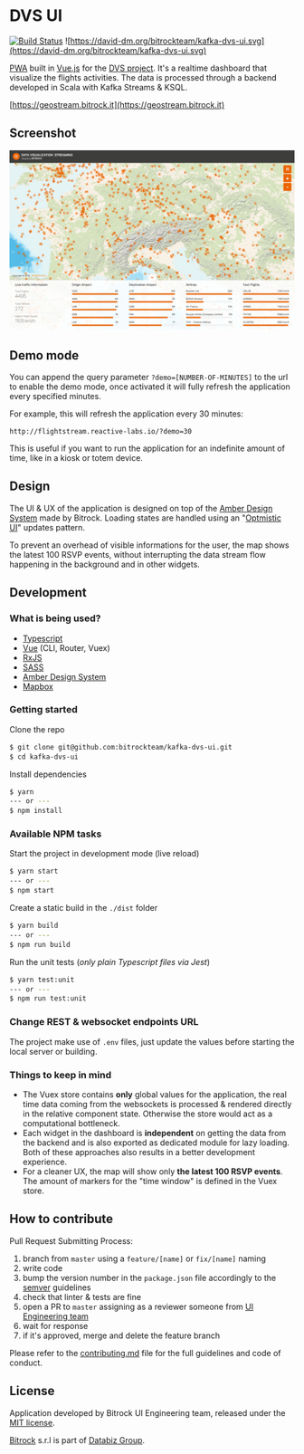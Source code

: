 # DVS UI
[![Build Status](https://iproject-jenkins.reactive-labs.io/buildStatus/icon?job=kafka-dvs-ui%2Fmaster)](https://iproject-jenkins.reactive-labs.io/view/DVS/job/kafka-dvs-ui/job/master/)
![https://david-dm.org/bitrockteam/kafka-dvs-ui.svg](https://david-dm.org/bitrockteam/kafka-dvs-ui.svg)


[PWA](https://developers.google.com/web/progressive-web-apps/) built in [Vue.js](https://vuejs.org/) for the [DVS project](https://github.com/search?q=topic%3Akafka-dvs+org%3Abitrockteam&type=Repositories). It's a realtime dashboard that visualize the flights activities. The data is processed through a backend developed in Scala with Kafka Streams & KSQL.

[https://geostream.bitrock.it](https://geostream.bitrock.it)

## Screenshot
![DVS UI screenshot](public/img/kgs.png)

## Demo mode
You can append the query parameter `?demo=[NUMBER-OF-MINUTES]` to the url to enable the demo mode, once activated it will fully refresh the application every specified minutes.

For example, this will refresh the application every 30 minutes:

```
http://flightstream.reactive-labs.io/?demo=30
```

This is useful if you want to run the application for an indefinite amount of time, like in a kiosk or totem device.

## Design
The UI & UX of the application is designed on top of the [Amber Design System](https://amber.bitrock.it/) made by Bitrock. Loading states are handled using an "[Optmistic UI](https://uxplanet.org/optimistic-1000-34d9eefe4c05)" updates pattern.

To prevent an overhead of visible informations for the user, the map shows the latest 100 RSVP events, without interrupting the data stream flow happening in the background and in other widgets.

## Development

### What is being used?
* [Typescript](https://www.typescriptlang.org/)
* [Vue](https://vuejs.org/) (CLI, Router, Vuex)
* [RxJS](https://rxjs.dev/)
* [SASS](https://sass-lang.com/)
* [Amber Design System](https://amber.bitrock.it/)
* [Mapbox](https://www.mapbox.com/)

### Getting started
Clone the repo
```bash
$ git clone git@github.com:bitrockteam/kafka-dvs-ui.git
$ cd kafka-dvs-ui
```

Install dependencies
```bash
$ yarn
--- or ---
$ npm install
```

### Available NPM tasks
Start the project in development mode (live reload)
```bash
$ yarn start
--- or ---
$ npm start
```

Create a static build in the `./dist` folder
```bash
$ yarn build
--- or ---
$ npm run build
```

Run the unit tests (*only plain Typescript files via Jest*)
```bash
$ yarn test:unit
--- or ---
$ npm run test:unit
```

### Change REST & websocket endpoints URL
The project make use of `.env` files, just update the values before starting the local server or building.

### Things to keep in mind
* The Vuex store contains **only** global values for the application, the real time data coming from the websockets is processed & rendered directly in the relative component state. Otherwise the store would act as a computational bottleneck.
* Each widget in the dashboard is **independent** on getting the data from the backend and is also exported as dedicated module for lazy loading. Both of these approaches also results in a better development experience.
* For a cleaner UX, the map will show only **the latest 100 RSVP events**. The amount of markers for the "time window" is defined in the Vuex store.

## How to contribute
Pull Request Submitting Process:
1. branch from `master` using a `feature/[name]` or `fix/[name]` naming
2. write code
3. bump the version number in the `package.json` file accordingly to the [semver](https://semver.org/) guidelines
4. check that linter & tests are fine
5. open a PR to `master` assigning as a reviewer someone from [UI Engineering team](https://github.com/orgs/bitrockteam/teams/ui-engineering/members)
6. wait for response
7. if it's approved, merge and delete the feature branch

Please refer to the [contributing.md](contributing.md) file for the full guidelines and code of conduct.

<!-- ## Next steps
* Development environment & branch
* settings page/modal (activate demo mode & set event window from UI)
* code highlightning in the KSQL queries related to the widgets
* time travel events (with backend support) -->

## License
Application developed by Bitrock UI Engineering team, released under the [MIT license](LICENSE).

[Bitrock](https://bitrock.it/) s.r.l is part of [Databiz Group](https://databiz.it/).
